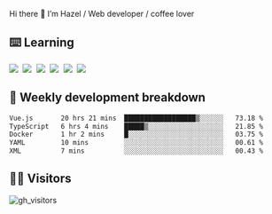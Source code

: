 
Hi there 👋 I’m Hazel / Web developer / coffee lover

## ⌨️ Learning

<samp>
 <a href="https://github.com/vuejs/core"><img src="https://api.iconify.design/logos:vue.svg" /></a>
  <a href="https://github.com/vuejs/core"><img src="https://api.iconify.design/logos:react.svg" /></a>
  <a href="https://github.com/solidjs/solid"><img src="https://api.iconify.design/logos:solidjs.svg" /></a>
  <a href="https://github.com/vitejs/vite"><img src="https://api.iconify.design/logos:vitejs.svg" /></a>
  <a href="https://github.com/microsoft/TypeScript"><img src="https://api.iconify.design/logos:typescript-icon.svg" /></a> 
  <a href="https://github.com/unocss/unocss"><img src="https://api.iconify.design/logos:unocss.svg" /></a>
  

</samp>


## 🦀 Weekly development breakdown

<!--START_SECTION:waka-->

```txt
Vue.js       20 hrs 21 mins  ██████████████████▒░░░░░░   73.18 %
TypeScript   6 hrs 4 mins    █████▒░░░░░░░░░░░░░░░░░░░   21.85 %
Docker       1 hr 2 mins     █░░░░░░░░░░░░░░░░░░░░░░░░   03.75 %
YAML         10 mins         ░░░░░░░░░░░░░░░░░░░░░░░░░   00.61 %
XML          7 mins          ░░░░░░░░░░░░░░░░░░░░░░░░░   00.43 %
```

<!--END_SECTION:waka-->
## 👬🏻 Visitors

![gh_visitors](https://profile-counter.glitch.me/Hazel-Lin/count.svg)

